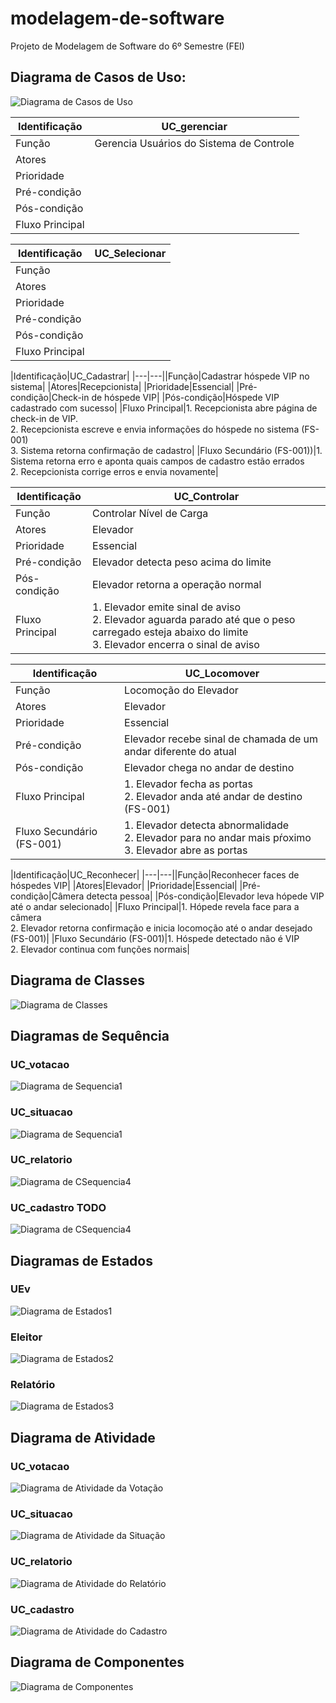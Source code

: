 # modelagem-de-software
Projeto de Modelagem de Software do 6º Semestre (FEI)

## Diagrama de Casos de Uso:
![Diagrama de Casos de Uso](./resources/img/CasosUsoProjeto2.png)

|Identificação|UC_gerenciar|
|---|---|
|Função|Gerencia Usuários do Sistema de Controle|
|Atores||
|Prioridade||
|Pré-condição||
|Pós-condição||
|Fluxo Principal||

|Identificação|UC_Selecionar|
|---|---|
|Função||
|Atores||
|Prioridade||
|Pré-condição||
|Pós-condição||
|Fluxo Principal||

|Identificação|UC_Cadastrar|
|---|---||Função|Cadastrar hóspede VIP no sistema|
|Atores|Recepcionista|
|Prioridade|Essencial|
|Pré-condição|Check-in de hóspede VIP|
|Pós-condição|Hóspede VIP cadastrado com sucesso|
|Fluxo Principal|1. Recepcionista abre página de check-in de VIP.<br>2. Recepcionista escreve e envia informações do hóspede no sistema (FS-001)<br>3. Sistema retorna confirmação de cadastro|
|Fluxo Secundário (FS-001))|1. Sistema retorna erro e aponta quais campos de cadastro estão errados<br>2. Recepcionista corrige erros e envia novamente|

|Identificação|UC_Controlar|
|---|---|
|Função|Controlar Nível de Carga|
|Atores|Elevador|
|Prioridade|Essencial|
|Pré-condição|Elevador detecta peso acima do limite|
|Pós-condição|Elevador retorna a operação normal|
|Fluxo Principal|1. Elevador emite sinal de aviso<br>2. Elevador aguarda parado até que o peso carregado esteja abaixo do limite<br>3. Elevador encerra o sinal de aviso|

|Identificação|UC_Locomover|
|---|---|
|Função|Locomoção do Elevador|
|Atores|Elevador|
|Prioridade|Essencial|
|Pré-condição|Elevador recebe sinal de chamada de um andar diferente do atual|
|Pós-condição|Elevador chega no andar de destino|
|Fluxo Principal|1. Elevador fecha as portas<br>2. Elevador anda até andar de destino (FS-001)|
|Fluxo Secundário (FS-001)|1. Elevador detecta abnormalidade<br>2. Elevador para no andar mais pŕoximo<br>3. Elevador abre as portas|

|Identificação|UC_Reconhecer|
|---|---||Função|Reconhecer faces de hóspedes VIP|
|Atores|Elevador|
|Prioridade|Essencial|
|Pré-condição|Câmera detecta pessoa|
|Pós-condição|Elevador leva hópede VIP até o andar selecionado|
|Fluxo Principal|1. Hópede revela face para a câmera<br>2. Elevador retorna confirmação e inicia locomoção até o andar desejado (FS-001)|
|Fluxo Secundário (FS-001)|1. Hóspede detectado não é VIP<br>2. Elevador continua com funções normais|

## Diagrama de Classes
![Diagrama de Classes](./resources/img/DiagramaClasses.png)

## Diagramas de Sequência
### UC_votacao
![Diagrama de Sequencia1](./resources/img/diagrama_sequencia_votacao.png)
### UC_situacao
![Diagrama de Sequencia1](./resources/img/diagrama_sequencia_situacao.png)
### UC_relatorio
![Diagrama de CSequencia4](./resources/img/diagrama_sequencia_relatorio.png)
### UC_cadastro TODO
![Diagrama de CSequencia4](./resources/img/diagrama_sequencia_cadastro.png)

## Diagramas de Estados
### UEv
![Diagrama de Estados1](./resources/img/DiagramaDeEstadosUrna.png)
### Eleitor
![Diagrama de Estados2](./resources/img/DiagramaEstEleitor.png)
### Relatório
![Diagrama de Estados3](./resources/img/DiagramaEstRelatorio.png)

## Diagrama de Atividade
### UC_votacao
![Diagrama de Atividade da Votação](./resources/img/diagramaDeAtividadeVotacao.png)
### UC_situacao
![Diagrama de Atividade da Situação](./resources/img/diagramaDeAtividadeSituacao.png)
### UC_relatorio
![Diagrama de Atividade do Relatório](./resources/img/diagramaDeAtividadeRelatorio.png)
### UC_cadastro
![Diagrama de Atividade do Cadastro](./resources/img/diagramaDeAtividadeCadastro.png)

## Diagrama de Componentes
![Diagrama de Componentes](./resources/img/diagrama_componentes.png)